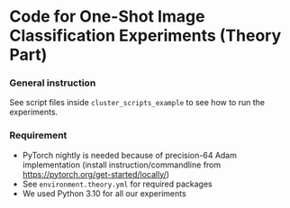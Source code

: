 # Code for One-Shot Image Classification Experiments (Theory Part)

### General instruction

See script files inside `cluster_scripts_example` to see how to run the experiments.

### Requirement

- PyTorch nightly is needed because of precision-64 Adam implementation (install instruction/commandline from https://pytorch.org/get-started/locally/)
- See `environment.theory.yml` for required packages
- We used Python 3.10 for all our experiments
